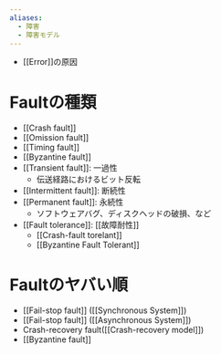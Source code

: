```yaml
---
aliases:
  - 障害
  - 障害モデル
---
```

- [[Error]]の原因

# Faultの種類
- [[Crash fault]]
- [[Omission fault]]
- [[Timing fault]]
- [[Byzantine fault]]
- [[Transient fault]]: 一過性
	- 伝送経路におけるビット反転
- [[Intermittent fault]]: 断続性
- [[Permanent fault]]: 永続性
	- ソフトウェアバグ、ディスクヘッドの破損、など
- [[Fault tolerance]]: [[故障耐性]]
	- [[Crash-fault torelant]]
	- [[Byzantine Fault Tolerant]]

# Faultのヤバい順
- [[Fail-stop fault]] ([[Synchronous System]])
- [[Fail-stop fault]] ([[Asynchronous System]])
- Crash-recovery fault([[Crash-recovery model]])
- [[Byzantine fault]]